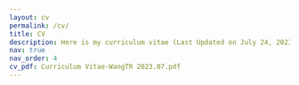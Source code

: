 ```yaml
---
layout: cv
permalink: /cv/
title: CV
description: Here is my curriculum vitae (Last Updated on July 24, 2023)
nav: true
nav_order: 4
cv_pdf: Curriculum Vitae-WangTR 2023.07.pdf
---
```

